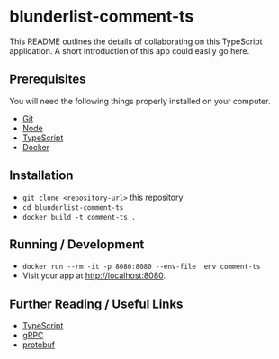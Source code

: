 # blunderlist-comment-ts

This README outlines the details of collaborating on this TypeScript
application. A short introduction of this app could easily go here.

## Prerequisites

You will need the following things properly installed on your computer.

* [Git](https://git-scm.com/)
* [Node](https://golang.org/)
* [TypeScript](https://www.typescriptlang.org/)
* [Docker](https://www.docker.com/)

## Installation

* `git clone <repository-url>` this repository
* `cd blunderlist-comment-ts`
* `docker build -t comment-ts .`

## Running / Development

* `docker run --rm -it -p 8080:8080 --env-file .env comment-ts`
* Visit your app at [http://localhost:8080](http://localhost:8080).

## Further Reading / Useful Links

* [TypeScript](https://www.typescriptlang.org/)
* [gRPC](https://grpc.io/)
* [protobuf](https://developers.google.com/protocol-buffers/)
